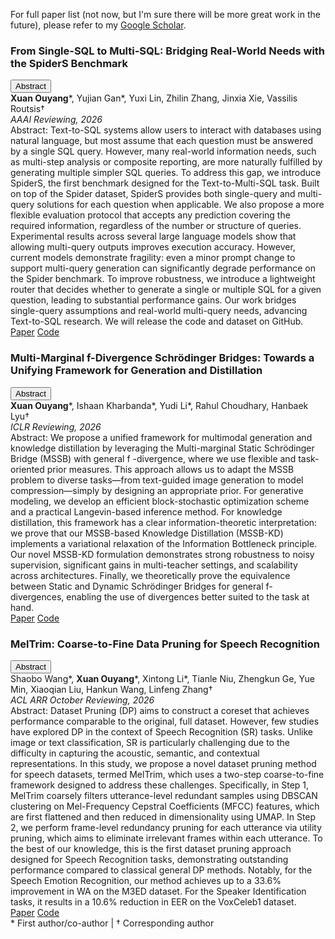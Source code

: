 For full paper list (not now, but I'm sure there will be more great work in the future), please refer to my [Google Scholar](https://scholar.google.com/citations?user=7gsdLw4AAAAJ&hl=en).


<div class="publication-item">
  <div class="publication-title">
    <h3>From Single-SQL to Multi-SQL: Bridging Real-World Needs with the SpiderS Benchmark</h3>
    <button class="abstract-btn">Abstract</button>
  </div>
  <div class="publication-meta">
    <strong>Xuan Ouyang</strong><span class="author-marker">*</span>, Yujian Gan<span class="author-marker">*</span>, Yuxi Lin<span class="author-marker"></span>, Zhilin Zhang, Jinxia Xie, Vassilis Routsis<span class="author-marker">†</span>
  </div>
  <div class="publication-venue">
    <em>AAAI Reviewing, 2026</em>
  </div>
  <div class="publication-abstract">
    <span class="abstract-title">Abstract:</span>
    Text-to-SQL systems allow users to interact with databases using natural language, but most assume that each question must be answered by a single SQL query. However, many real-world information needs, such as multi-step analysis or composite reporting, are more naturally fulfilled by generating multiple simpler SQL queries. To address this gap, we introduce SpiderS, the first benchmark designed for the Text-to-Multi-SQL task. Built on top of the Spider dataset, SpiderS provides both single-query and multi-query solutions for each question when applicable. We also propose a more flexible evaluation protocol that accepts any prediction covering the required information, regardless of the number or structure of queries. Experimental results across several large language models show that allowing multi-query outputs improves execution accuracy. However, current models demonstrate fragility: even a minor prompt change to support multi-query generation can significantly degrade performance on the Spider benchmark. To improve robustness, we introduce a lightweight router that decides whether to generate a single or multiple SQL for a given question, leading to substantial performance gains. Our work bridges single-query assumptions and real-world multi-query needs, advancing Text-to-SQL research. We will release the code and dataset on GitHub.
  </div>
  <div class="publication-links">
    <a href="javascript:void(0);" target="_blank">Paper</a>
    <a href="javascript:void(0);" target="_blank">Code</a>
  </div>
</div>

<div class="publication-item">
  <div class="publication-title">
    <h3>Multi-Marginal f-Divergence Schrödinger Bridges: Towards a Unifying Framework for Generation and Distillation</h3>
    <button class="abstract-btn">Abstract</button>
  </div>
  <div class="publication-meta">
     <strong>Xuan Ouyang</strong><span class="author-marker">*</span>, Ishaan Kharbanda<span class="author-marker">*</span>,  Yudi Li<span class="author-marker">*</span>, Rahul Choudhary, Hanbaek Lyu<span class="author-marker">†</span>
  </div>
  <div class="publication-venue">
    <em>ICLR Reviewing, 2026</em>
  </div>
  <div class="publication-abstract">
    <span class="abstract-title">Abstract:</span>
    We propose a unified framework for multimodal generation and knowledge distillation by leveraging the Multi-marginal Static Schrödinger Bridge (MSSB) with general f -divergence, where we use flexible and task-oriented prior measures. This approach allows us to adapt the MSSB problem to diverse tasks—from text-guided image generation to model compression—simply by designing an appropriate prior. For generative modeling, we develop an efficient block-stochastic optimization scheme and a practical Langevin-based inference method. For knowledge distillation, this framework has a clear information-theoretic interpretation: we prove that our MSSB-based Knowledge Distillation (MSSB-KD) implements a variational relaxation of the Information Bottleneck principle. Our novel MSSB-KD formulation demonstrates strong robustness to noisy supervision, significant gains in multi-teacher settings, and scalability across architectures. Finally, we theoretically prove the equivalence between Static and Dynamic Schrödinger Bridges for general f-divergences, enabling the use of divergences better suited to the task at hand.
  </div>
  <div class="publication-links">
    <a href="javascript:void(0);" target="_blank">Paper</a>
    <a href="javascript:void(0);" target="_blank">Code</a>
  </div>
</div>

<div class="publication-item">
  <div class="publication-title">
    <h3>MelTrim: Coarse-to-Fine Data Pruning for Speech Recognition</h3>
    <button class="abstract-btn">Abstract</button>
  </div>
  <div class="publication-meta">
    Shaobo Wang<span class="author-marker">*</span>, <strong>Xuan Ouyang</strong><span class="author-marker">*</span>, Xintong Li<span class="author-marker">*</span>, Tianle Niu, Zhengkun Ge, Yue Min, Xiaoqian Liu, Hankun Wang, Linfeng Zhang<span class="author-marker">†</span>
  </div>
  <div class="publication-venue">
    <em>ACL ARR October Reviewing, 2026</em>
  </div>
  <div class="publication-abstract">
    <span class="abstract-title">Abstract:</span>
    Dataset Pruning (DP) aims to construct a coreset that achieves performance comparable to the original, full dataset. However, few studies have explored DP in the context of Speech Recognition (SR) tasks. Unlike image or text classification, SR is particularly challenging due to the difficulty in capturing the acoustic, semantic, and contextual representations. In this study, we propose a novel dataset pruning method for speech datasets, termed MelTrim, which uses a two-step coarse-to-fine framework designed to address these challenges. Specifically, in Step 1, MelTrim coarsely filters utterance-level redundant samples using DBSCAN clustering on Mel-Frequency Cepstral Coefficients (MFCC) features, which are first flattened and then reduced in dimensionality using UMAP. In Step 2, we perform frame-level redundancy pruning for each utterance via utility pruning, which aims to eliminate irrelevant frames within each utterance. To the best of our knowledge, this is the first dataset pruning approach designed for Speech Recognition tasks, demonstrating outstanding performance compared to classical general DP methods. Notably, for the Speech Emotion Recognition, our method achieves up to a 33.6% improvement in WA on the M3ED dataset. For the Speaker Identification tasks, it results in a 10.6% reduction in EER on the VoxCeleb1 dataset.
  </div>
  <div class="publication-links">
    <a href="javascript:void(0);" target="_blank">Paper</a>
    <a href="javascript:void(0);" target="_blank">Code</a>
  </div>
</div>

<div class="publication-footnote">* First author/co-author | † Corresponding author</div>

